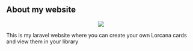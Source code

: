## About my website

<p align="center">
<img src="https://cdn.discordapp.com/attachments/372804664053334016/1186456662282883082/image.png?ex=659350df&is=6580dbdf&hm=767c923d89a935d4e60264a8b2faed5be33d0aae1fb201ccea28539c0514734c">

</p>

This is my laravel website where you can create your own Lorcana cards and view them in your library

